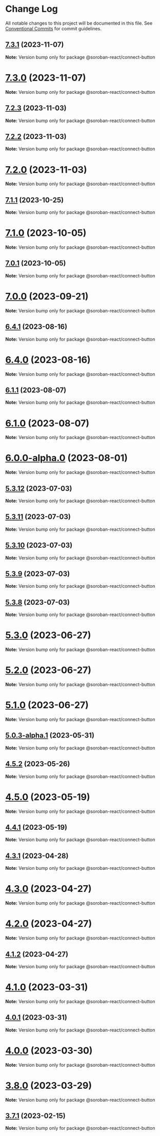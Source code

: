 # Change Log

All notable changes to this project will be documented in this file.
See [Conventional Commits](https://conventionalcommits.org) for commit guidelines.

## [7.3.1](https://github.com/esteblock/soroban-react/compare/v7.3.0...v7.3.1) (2023-11-07)

**Note:** Version bump only for package @soroban-react/connect-button

# [7.3.0](https://github.com/esteblock/soroban-react/compare/v7.2.3...v7.3.0) (2023-11-07)

**Note:** Version bump only for package @soroban-react/connect-button

## [7.2.3](https://github.com/esteblock/soroban-react/compare/v7.2.2...v7.2.3) (2023-11-03)

**Note:** Version bump only for package @soroban-react/connect-button

## [7.2.2](https://github.com/esteblock/soroban-react/compare/v7.2.1...v7.2.2) (2023-11-03)

**Note:** Version bump only for package @soroban-react/connect-button

# [7.2.0](https://github.com/esteblock/soroban-react/compare/v7.1.1...v7.2.0) (2023-11-03)

**Note:** Version bump only for package @soroban-react/connect-button

## [7.1.1](https://github.com/esteblock/soroban-react/compare/v7.1.0...v7.1.1) (2023-10-25)

**Note:** Version bump only for package @soroban-react/connect-button

# [7.1.0](https://github.com/esteblock/soroban-react/compare/v7.0.1...v7.1.0) (2023-10-05)

**Note:** Version bump only for package @soroban-react/connect-button

## [7.0.1](https://github.com/esteblock/soroban-react/compare/v7.0.0...v7.0.1) (2023-10-05)

**Note:** Version bump only for package @soroban-react/connect-button

# [7.0.0](https://github.com/esteblock/soroban-react/compare/v6.6.0...v7.0.0) (2023-09-21)

**Note:** Version bump only for package @soroban-react/connect-button

## [6.4.1](https://github.com/esteblock/soroban-react/compare/v6.4.0...v6.4.1) (2023-08-16)

**Note:** Version bump only for package @soroban-react/connect-button

# [6.4.0](https://github.com/esteblock/soroban-react/compare/v6.3.1...v6.4.0) (2023-08-16)

**Note:** Version bump only for package @soroban-react/connect-button

## [6.1.1](https://github.com/esteblock/soroban-react/compare/v6.1.0...v6.1.1) (2023-08-07)

**Note:** Version bump only for package @soroban-react/connect-button

# [6.1.0](https://github.com/esteblock/soroban-react/compare/v6.1.0-alpha.0...v6.1.0) (2023-08-07)

**Note:** Version bump only for package @soroban-react/connect-button

# [6.0.0-alpha.0](https://github.com/esteblock/soroban-react/compare/v5.3.12...v6.0.0-alpha.0) (2023-08-01)

**Note:** Version bump only for package @soroban-react/connect-button

## [5.3.12](https://github.com/esteblock/soroban-react/compare/v5.3.11...v5.3.12) (2023-07-03)

**Note:** Version bump only for package @soroban-react/connect-button

## [5.3.11](https://github.com/esteblock/soroban-react/compare/v5.3.10...v5.3.11) (2023-07-03)

**Note:** Version bump only for package @soroban-react/connect-button

## [5.3.10](https://github.com/esteblock/soroban-react/compare/v5.3.9...v5.3.10) (2023-07-03)

**Note:** Version bump only for package @soroban-react/connect-button

## [5.3.9](https://github.com/esteblock/soroban-react/compare/v5.3.8...v5.3.9) (2023-07-03)

**Note:** Version bump only for package @soroban-react/connect-button

## [5.3.8](https://github.com/esteblock/soroban-react/compare/v5.3.1...v5.3.8) (2023-07-03)

**Note:** Version bump only for package @soroban-react/connect-button

# [5.3.0](https://github.com/esteblock/soroban-react/compare/v5.2.0...v5.3.0) (2023-06-27)

**Note:** Version bump only for package @soroban-react/connect-button

# [5.2.0](https://github.com/esteblock/soroban-react/compare/v5.1.0...v5.2.0) (2023-06-27)

**Note:** Version bump only for package @soroban-react/connect-button

# [5.1.0](https://github.com/esteblock/soroban-react/compare/v5.0.3...v5.1.0) (2023-06-27)

**Note:** Version bump only for package @soroban-react/connect-button

## [5.0.3-alpha.1](https://github.com/esteblock/soroban-react/compare/v5.0.3-alpha.0...v5.0.3-alpha.1) (2023-05-31)

**Note:** Version bump only for package @soroban-react/connect-button

## [4.5.2](https://github.com/esteblock/soroban-react/compare/v4.5.1...v4.5.2) (2023-05-26)

**Note:** Version bump only for package @soroban-react/connect-button

# [4.5.0](https://github.com/esteblock/soroban-react/compare/v4.4.1...v4.5.0) (2023-05-19)

**Note:** Version bump only for package @soroban-react/connect-button

## [4.4.1](https://github.com/esteblock/soroban-react/compare/v4.4.0...v4.4.1) (2023-05-19)

**Note:** Version bump only for package @soroban-react/connect-button

## [4.3.1](https://github.com/esteblock/soroban-react/compare/v4.3.0...v4.3.1) (2023-04-28)

**Note:** Version bump only for package @soroban-react/connect-button

# [4.3.0](https://github.com/esteblock/soroban-react/compare/v4.1.1-alpha.0...v4.3.0) (2023-04-27)

**Note:** Version bump only for package @soroban-react/connect-button

# [4.2.0](https://github.com/esteblock/soroban-react/compare/v4.1.1-alpha.0...v4.2.0) (2023-04-27)

**Note:** Version bump only for package @soroban-react/connect-button

## [4.1.2](https://github.com/esteblock/soroban-react/compare/v4.1.1-alpha.0...v4.1.2) (2023-04-27)

**Note:** Version bump only for package @soroban-react/connect-button

# [4.1.0](https://github.com/esteblock/soroban-react/compare/v4.0.1...v4.1.0) (2023-03-31)

**Note:** Version bump only for package @soroban-react/connect-button

## [4.0.1](https://github.com/esteblock/soroban-react/compare/v4.0.0...v4.0.1) (2023-03-31)

**Note:** Version bump only for package @soroban-react/connect-button

# [4.0.0](https://github.com/esteblock/soroban-react/compare/v3.8.0...v4.0.0) (2023-03-30)

**Note:** Version bump only for package @soroban-react/connect-button

# [3.8.0](https://github.com/esteblock/soroban-react/compare/v3.7.1...v3.8.0) (2023-03-29)

**Note:** Version bump only for package @soroban-react/connect-button

## [3.7.1](https://github.com/esteblock/soroban-react/compare/v3.7.0...v3.7.1) (2023-02-15)

**Note:** Version bump only for package @soroban-react/connect-button
